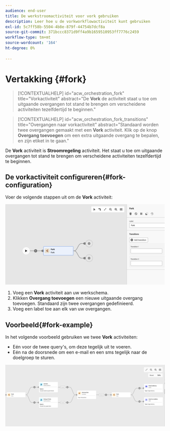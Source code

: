 ```yaml
---
audience: end-user
title: De werkstroomactiviteit voor vork gebruiken
description: Leer hoe u de vorkworkflowactiviteit kunt gebruiken
exl-id: 5c7ff58b-5504-4b8e-879f-44754b7dcf8a
source-git-commit: 371bccc8371d9ff4a9b1659510953ff7776c2459
workflow-type: tm+mt
source-wordcount: '164'
ht-degree: 0%

---
```


# Vertakking {#fork}

>[!CONTEXTUALHELP]
>id="acw_orchestration_fork"
>title="Vorkactiviteit"
>abstract="De **Vork** de activiteit staat u toe om uitgaande overgangen tot stand te brengen om verscheidene activiteiten tezelfdertijd te beginnen."


>[!CONTEXTUALHELP]
>id="acw_orchestration_fork_transitions"
>title="Overgangen naar vorkactiviteit"
>abstract="Standaard worden twee overgangen gemaakt met een **Vork** activiteit. Klik op de knop **Overgang toevoegen** om een extra uitgaande overgang te bepalen, en zijn etiket in te gaan."

De **Vork** activiteit is **Stroomregeling** activiteit. Het staat u toe om uitgaande overgangen tot stand te brengen om verscheidene activiteiten tezelfdertijd te beginnen.

## De vorkactiviteit configureren{#fork-configuration}

Voer de volgende stappen uit om de **Vork** activiteit:

![](../assets/workflow-fork.png)

1. Voeg een **Vork** activiteit aan uw werkschema.
1. Klikken **Overgang toevoegen** een nieuwe uitgaande overgang toevoegen. Standaard zijn twee overgangen gedefinieerd.
1. Voeg een label toe aan elk van uw overgangen.

## Voorbeeld{#fork-example}

In het volgende voorbeeld gebruiken we twee **Vork** activiteiten:

* Eén voor de twee query&#39;s, om deze tegelijk uit te voeren.
* Eén na de doorsnede om een e-mail en een sms tegelijk naar de doelgroep te sturen.

![](../assets/workflow-fork-example.png)
